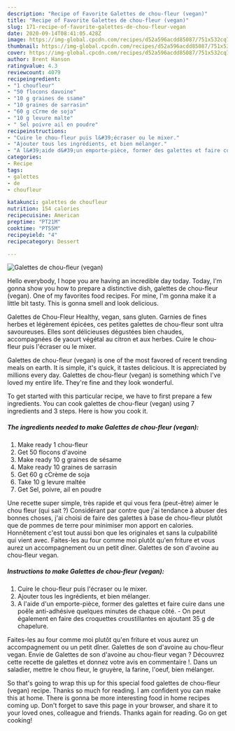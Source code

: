 ```yaml
---
description: "Recipe of Favorite Galettes de chou-fleur (vegan)"
title: "Recipe of Favorite Galettes de chou-fleur (vegan)"
slug: 171-recipe-of-favorite-galettes-de-chou-fleur-vegan
date: 2020-09-14T08:41:05.428Z
image: https://img-global.cpcdn.com/recipes/d52a596acdd85087/751x532cq70/galettes-de-chou-fleur-vegan-photo-principale-de-la-recette.jpg
thumbnail: https://img-global.cpcdn.com/recipes/d52a596acdd85087/751x532cq70/galettes-de-chou-fleur-vegan-photo-principale-de-la-recette.jpg
cover: https://img-global.cpcdn.com/recipes/d52a596acdd85087/751x532cq70/galettes-de-chou-fleur-vegan-photo-principale-de-la-recette.jpg
author: Brent Hanson
ratingvalue: 4.3
reviewcount: 4079
recipeingredient:
- "1 choufleur"
- "50 flocons davoine"
- "10 g graines de ssame"
- "10 graines de sarrasin"
- "60 g cCrme de soja"
- "10 g levure malte"
- " Sel poivre ail en poudre"
recipeinstructions:
- "Cuire le chou-fleur puis l&#39;écraser ou le mixer."
- "Ajouter tous les ingrédients, et bien mélanger."
- "A l&#39;aide d&#39;un emporte-pièce, former des galettes et faire cuire dans une poêle anti-adhésive quelques minutes de chaque côté. On peut également en faire des croquettes croustillantes en ajoutant 35 g de chapelure."
categories:
- Recipe
tags:
- galettes
- de
- choufleur

katakunci: galettes de choufleur 
nutrition: 154 calories
recipecuisine: American
preptime: "PT21M"
cooktime: "PT55M"
recipeyield: "4"
recipecategory: Dessert

---
```



![Galettes de chou-fleur (vegan)](https://img-global.cpcdn.com/recipes/d52a596acdd85087/751x532cq70/galettes-de-chou-fleur-vegan-photo-principale-de-la-recette.jpg)

Hello everybody, I hope you are having an incredible day today. Today, I'm gonna show you how to prepare a distinctive dish, galettes de chou-fleur (vegan). One of my favorites food recipes. For mine, I'm gonna make it a little bit tasty. This is gonna smell and look delicious.

Galettes de Chou-Fleur Healthy, vegan, sans gluten. Garnies de fines herbes et légèrement épicées, ces petites galettes de chou-fleur sont ultra savoureuses. Elles sont délicieuses dégustées bien chaudes, accompagnées de yaourt végétal au citron et aux herbes. Cuire le chou-fleur puis l&#39;écraser ou le mixer.

Galettes de chou-fleur (vegan) is one of the most favored of recent trending meals on earth. It is simple, it's quick, it tastes delicious. It is appreciated by millions every day. Galettes de chou-fleur (vegan) is something which I've loved my entire life. They're fine and they look wonderful.


To get started with this particular recipe, we have to first prepare a few ingredients. You can cook galettes de chou-fleur (vegan) using 7 ingredients and 3 steps. Here is how you cook it.

<!--inarticleads1-->

##### The ingredients needed to make Galettes de chou-fleur (vegan):

1. Make ready 1 chou-fleur
1. Get 50 flocons d&#39;avoine
1. Make ready 10 g graines de sésame
1. Make ready 10 graines de sarrasin
1. Get 60 g cCrème de soja
1. Take 10 g levure maltée
1. Get  Sel, poivre, ail en poudre


Une recette super simple, très rapide et qui vous fera (peut-être) aimer le chou fleur (qui sait ?) Considérant par contre que j&#39;ai tendance à abuser des bonnes choses, j&#39;ai choisi de faire des galettes à base de chou-fleur plutôt que de pommes de terre pour minimiser mon apport en calories. Honnêtement c&#39;est tout aussi bon que les originales et sans la culpabilité qui vient avec. Faites-les au four comme moi plutôt qu&#39;en friture et vous aurez un accompagnement ou un petit dîner. Galettes de son d&#39;avoine au chou-fleur vegan. 

<!--inarticleads2-->

##### Instructions to make Galettes de chou-fleur (vegan):

1. Cuire le chou-fleur puis l&#39;écraser ou le mixer.
1. Ajouter tous les ingrédients, et bien mélanger.
1. A l&#39;aide d&#39;un emporte-pièce, former des galettes et faire cuire dans une poêle anti-adhésive quelques minutes de chaque côté. - On peut également en faire des croquettes croustillantes en ajoutant 35 g de chapelure.


Faites-les au four comme moi plutôt qu&#39;en friture et vous aurez un accompagnement ou un petit dîner. Galettes de son d&#39;avoine au chou-fleur vegan. Envie de Galettes de son d&#39;avoine au chou-fleur vegan ? Découvrez cette recette de galettes et donnez votre avis en commentaire !. Dans un saladier, mettre le chou fleur, le gruyère, la farine, l&#39;oeuf, bien mélanger. 

So that's going to wrap this up for this special food galettes de chou-fleur (vegan) recipe. Thanks so much for reading. I am confident you can make this at home. There is gonna be more interesting food in home recipes coming up. Don't forget to save this page in your browser, and share it to your loved ones, colleague and friends. Thanks again for reading. Go on get cooking!
